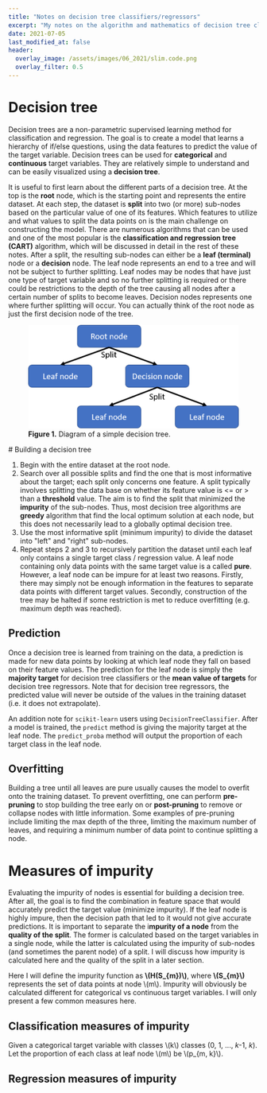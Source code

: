 ```yaml
---
title: "Notes on decision tree classifiers/regressors"
excerpt: "My notes on the algorithm and mathematics of decision tree classifiers and regressors."
date: 2021-07-05
last_modified_at: false
header:
  overlay_image: /assets/images/06_2021/slim.code.png
  overlay_filter: 0.5
---
```




# Decision tree

Decision trees are a non-parametric supervised learning method for classification and regression. The goal is to create a model that learns a hierarchy of if/else questions, using the data features to predict the value of the target variable. Decision trees can be used for **categorical** and **continuous** target variables. They are relatively simple to understand and can be easily visualized using a **decision tree**.

It is useful to first learn about the different parts of a decision tree. At the top is the **root** node, which is the starting point and represents the entire dataset. At each step, the dataset is **split** into two (or more) sub-nodes based on the particular value of one of its features. Which features to utilize and what values to split the data points on is the main challenge on constructing the model. There are numerous algorithms that can be used and one of the most popular is the **classification and regression tree (CART)** algorithm, which will be discussed in detail in the rest of these notes. After a split, the resulting sub-nodes can either be a **leaf (terminal)** node or a **decision** node. The leaf node represents an end to a tree and will not be subject to further splitting. Leaf nodes may be nodes that have just one type of target variable and so no further splitting is required or there could be restrictions to the depth of the tree causing all nodes after a certain number of splits to become leaves. Decision nodes represents one where further splitting will occur. You can actually think of the root node as just the first decision node of the tree.

<figure>
 	<img src="/assets/images/06_2021/DecisionTree.png">
	<figcaption><b>Figure 1.</b> Diagram of a simple decision tree.</figcaption>
</figure>
# Building a decision tree

1. Begin with the entire dataset at the root node.
2. Search over all possible splits and find the one that is most informative about the target; each split only concerns one feature. A split typically involves splitting the data base on whether its feature value is <= or > than a **threshold** value. The aim is to find the split that minimized the **impurity** of the sub-nodes. Thus, most decision tree algorithms are **greedy** algorithm that find the local optimum solution at each node, but this does not necessarily lead to a globally optimal decision tree.
3. Use the most informative split (minimum impurity) to divide the dataset into "left" and "right" sub-nodes.
4. Repeat steps 2 and 3 to recursively partition the dataset until each leaf only contains a single target class / regression value. A leaf node containing only data points with the same target value is a called **pure**. However, a leaf node can be impure for at least two reasons. Firstly, there may simply not be enough information in the features to separate  data points with different target values. Secondly, construction of the tree may be halted if some restriction is met to reduce overfitting (e.g. maximum depth was reached).

## Prediction

Once a decision tree is learned from training on the data, a prediction is made for new data points by looking at which leaf node they fall on based on their feature values. The prediction for the leaf node is simply the **majority target** for decision tree classifiers or the **mean value of targets** for decision tree regressors. Note that for decision tree regressors, the predicted value will never be outside of the values in the training dataset (i.e. it does not extrapolate).

An addition note for `scikit-learn` users using `DecisionTreeClassifier`. After a model is trained, the `predict` method is giving the majority target at the leaf node. The `predict_proba` method will output the proportion of each target class in the leaf node. 

## Overfitting

Building a tree until all leaves are pure usually causes the model to overfit onto the training dataset. To prevent overfitting, one can perform **pre-pruning** to stop building the tree early on or **post-pruning** to remove or collapse nodes with little information. Some examples of pre-pruning include limiting the max depth of the three, limiting the maximum number of leaves, and requiring a minimum number of data point to continue splitting a node.

# Measures of impurity

Evaluating the impurity of nodes is essential for building a decision tree. After all, the goal is to find the combination in feature space that would accurately predict the target value (minimize impurity). If the leaf node is highly impure, then the decision path that led to it would not give accurate predictions. It is important to separate the i**mpurity of a node** from the **quality of the split**. The former is calculated based on the target variables in a single node, while the latter is calculated using the impurity of sub-nodes (and sometimes the parent node) of a split. I will discuss how impurity is calculated here and the quality of the split in a later section.

Here I will define the impurity function as **\\(H(S_{m})\\)**, where **\\(S_{m}\\)** represents the set of data points at node \\(m\\). Impurity will obviously be calculated different for categorical vs continuous target variables. I will only present a few common measures here. 

## Classification measures of impurity

Given a categorical target variable with classes \\(k\\) classes  (0, 1, ..., *k*-1, *k*). Let the proportion of each class at leaf node \\(m\\) be \\(p_{m, k}\\).

## Regression measures of impurity

